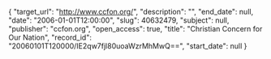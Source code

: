 {
  "target_url": "http://www.ccfon.org/", 
  "description": "", 
  "end_date": null, 
  "date": "2006-01-01T12:00:00", 
  "slug": 40632479, 
  "subject": null, 
  "publisher": "ccfon.org", 
  "open_access": true, 
  "title": "Christian Concern for Our Nation", 
  "record_id": "20060101T120000/IE2qw7fjl80uoaWzrMhMwQ==", 
  "start_date": null
}

